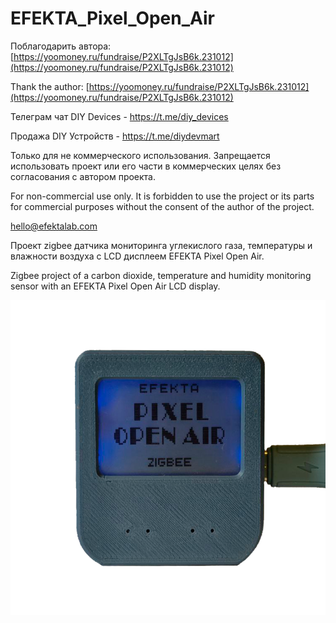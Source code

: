 # EFEKTA_Pixel_Open_Air

Поблагодарить автора: [https://yoomoney.ru/fundraise/P2XLTgJsB6k.231012](https://yoomoney.ru/fundraise/P2XLTgJsB6k.231012)

Thank the author: [https://yoomoney.ru/fundraise/P2XLTgJsB6k.231012](https://yoomoney.ru/fundraise/P2XLTgJsB6k.231012)

Телеграм чат DIY Devices - https://t.me/diy_devices

Продажа DIY Устройств - https://t.me/diydevmart

Только для не коммерческого использования. Запрещается использовать проект или его части в коммерческих целях без согласования с автором проекта.

For non-commercial use only. It is forbidden to use the project or its parts for commercial purposes without the consent of the author of the project.

hello@efektalab.com

Проект zigbee датчика мониторинга углекислого газа, температуры и влажности воздуха c LCD дисплеем EFEKTA Pixel Open Air.

Zigbee project of a carbon dioxide, temperature and humidity monitoring sensor with an EFEKTA Pixel Open Air LCD display.

![EFEKTA Pixel Open Air](https://raw.githubusercontent.com/smartboxchannel/EFEKTA_Pixel_Open_Air/main/Images/001.png) 


